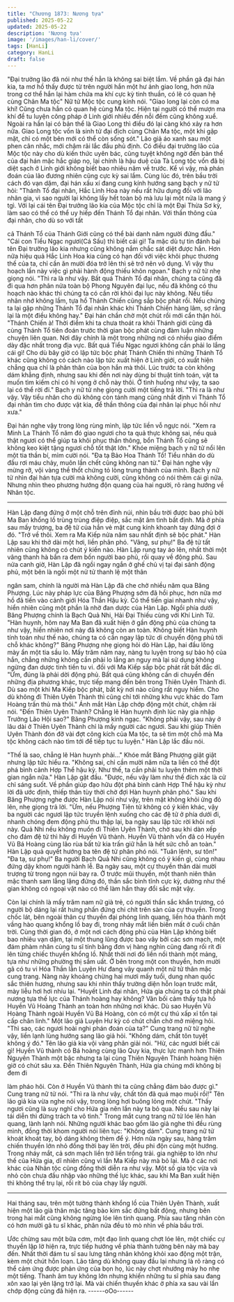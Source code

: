 ```yaml
---
title: "Chương 1873: Nương tựa"
published: 2025-05-22
updated: 2025-05-22
description: 'Nương tựa'
image: '/images/han-li/cover/'
tags: [HanLi]
category: HanLi
draft: false
---
```


"Đại trưởng lão đã nói như thế hẳn là không sai biệt lắm. Về phần
gã đại hán kia, ta mơ hồ thấy được từ trên người hắn một hư ảnh
giao long, hơn nữa trong cơ thể hắn lại hàm chứa ma khí cực kỳ
tinh thuần, có lẽ có quan hệ cùng Chân Ma tộc"
Nữ tử Mộc tộc cung kính nói.
"Giao long lại còn có ma khí! Cũng chưa hẳn có quan hệ cùng Ma
tộc. Hiện tại người có thể mượn ma khí để tu luyện công pháp ở
Linh giới nhiều đến nỗi đếm cũng không xuể. Ngoài ra hắn lại có
bản thể là Giao Long thì điều đó lại càng khó xảy ra hơn nữa.
Giao Long tộc vốn là sinh tử đại địch cùng Chân Ma tộc, một khi
gặp mặt, chỉ có một bên mới có thể còn sống sót."
Lão giả áo xanh sau một phen cân nhắc, mới chậm rãi lắc đầu
phủ định.
Có điều đại trưởng lão của Mộc tộc này cho dù kiến thức uyên
bác, cũng tuyệt không ngờ đến bản thể của đại hán mặc hắc giáp
nọ, lại chính là hậu duệ của Tà Long tộc vốn đã bị diệt sạch ở
Linh giới không biết bao nhiêu năm về trước.
Kể vì vậy, mà phán đoán của lão đương nhiên cũng cực kỳ sai
lầm.
Cùng lúc đó, trên bầu trời cách đó vạn dặm, đại hán xấu xí đang
cung kính hướng sang bạch y nữ tử hỏi:
"Thánh Tổ đại nhân, Hắc Linh Hoa này nếu rất hữu dụng đối với
lão nhân gia, vì sao người lại không lấy hết toàn bộ mà lưu lại một
nửa là mang ý tgì. Với lại cái tên Đại trưởng lão kia của Mộc tộc
chỉ là một Đại Thừa Sơ kỳ, làm sao có thể có thể uy hiếp đến
Thánh Tổ đại nhân. Với thần thông của đại nhân, cho dù so với tất

cả Thánh Tổ của Thánh Giới cũng có thể bài danh năm người
đứng đầu."
"Cái con Tiểu Ngạc ngươi(Cá Sấu) thì biết cái gì! Ta mặc dù tự tin
đánh bại tên Đại trưởng lão kia nhưng cũng không nắm chắc sát
diệt được hắn. Hơn nữa hiệu quả Hắc Linh Hoa kia cũng có hạn
đối với việc khôi phục thương thế của ta, chỉ cần ăn mười đóa trở
lên thì sẽ trở nên vô dụng. Vì vậy thu hoạch lần này việc gì phải
hành động thiếu khôn ngoan."
Bạch y nữ tử nhẹ giọng nói.
"Thì ra là như vậy. Bất quá Thánh Tổ đại nhân, chúng ta cũng đã
đi qua hơn phân nửa toàn bộ Phong Nguyên đại lục, nếu đã
không có thu hoạch nào khác thì chúng ta có cần rời khỏi đại lục
này không. Nếu tiểu nhân nhớ không lầm, tựa hồ Thánh Chiến
cũng sắp bộc phát rồi. Nếu chúng ta lại gặp những Thánh Tổ đại
nhân khác khi Thánh Chiến hàng lâm, sợ rằng lại là một điều
không hay."
Đại hán chần chờ một chút rồi mới cẩn thận hỏi.
"Thánh Chiến à! Thời điểm khi ta chưa thoát ra khỏi Thánh giới
cũng đã cùng Thánh Tổ tiên đoán trước thời gian bộc phát cùng
đàm luận những chuyện liên quan. Nơi đây chính là một trong
những nơi có nhiều giao điểm dày đặc nhất trong địa vực. Bất quá
Tiểu Ngạc ngươi không cần phải lo lắng cái gì! Cho dù bây giờ có
lập tức bộc phát Thánh Chiến thì những Thánh Tổ khác cũng
không có cách nào lập tức xuất hiện ở Linh giới, có xuất hiện
chẳng qua chỉ là phân thân của bọn hắn mà thôi. Lúc trước ta còn
không dám khẳng định, nhưng sau khi đến nơi này dùng bí thuật
tính toán, vật ta muốn tìm kiếm chỉ có hi vọng ở chỗ này thôi. Ở
tình huống như vậy, ta sao lại có thể rời đi."
Bạch y nữ tử nhẹ giọng cười một tiếng trả lời.
"Thì ra là như vậy. Vậy tiểu nhân cho dù không còn tánh mạng
cũng nhất định vì Thánh Tổ đại nhân tìm cho được vật kia, để
thần thông của đại nhân lại phục hồi như xưa."

Đại hán nghe vậy trong lòng rùng mình, lập tức liền vỗ ngực nói.
"Xem ra Minh La Thánh Tổ năm đó giao ngươi cho ta quả thực
không sai, nếu quả thật ngươi có thể giúp ta khôi phục thần thông,
bổn Thánh Tổ cũng sẽ không keo kiệt tặng ngươi chỗ tốt thật lớn."
Khóe miệng bạch y nữ tử nổi lên một tia thần bí, mỉm cười nói.
"Đa tạ Bảo Hoa Thánh Tổ! Tiểu nhân do dù đầu rơi máu chảy,
muôn lần chết cũng không nan từ."
Đại hán nghe vậy mừng rỡ, vội vàng thề thốt chứng tỏ lòng trung
thành của mình.
Bạch y nữ tử nhìn đại hán tựa cười mà không cười, cũng không
có nói thêm cái gì nữa.
Nhưng nhìn theo phương hướng độn quang của hai người, rõ
ràng hướng về Nhân tộc.
***
Hàn Lập đang đứng ở một chỗ trên đỉnh núi, nhìn bầu trời được
bao phủ bởi Ma Ban khổng lồ trùng trùng điệp điệp, sắc mặt âm
tình bất định.
Mà ở phía sau mấy trượng, ba đệ tử của hắn vẻ mặt cung kính
khoanh tay đứng đợi ở đó.
"Trở về thôi. Xem ra Ma Kiếp nửa năm sau nhất định sẽ bộc
phát." Hàn Lập sau khi thở dài một hơi, liền phân phó.
"Vâng, sư phụ!"
Ba đệ tử tất nhiên cũng không có chút ý kiến nào.
Hàn Lập rung tay áo lên, nhất thời một vâng thanh hà bắn ra đem
bốn người bao phủ, rồi quay về động phủ.
Sau nửa canh giờ, Hàn Lập đã ngồi ngay ngắn ở ghế chủ vị tại
đại sảnh động phủ, một bên là ngồi một nử tử thanh lệ một thân

ngân sam, chính là người mà Hàn Lập đã che chở nhiều năm qua
Băng Phượng.
Lúc này pháp lực của Băng Phượng sớm đã hồi phục, hơn nữa
mơ hồ đã tiến vào cảnh giới Hóa Thần Hậu kỳ. Có thể tiến giai
nhanh như vậy, hiển nhiên cũng một phần là nhờ đan dược của
Hàn Lập.
Ngồi phía dưới Băng Phượng chính là Bạch Quả Nhi, Hải Đại
Thiếu cùng với Khí Linh Tử.
"Hàn huynh, hôm nay Ma Ban đã xuất hiện ở gần động phủ của
chúng ta như vậy, hiển nhiên nơi này đã không còn an toàn.
Không biết Hàn huynh tính toán như thế nào, chúng ta có cần
ngay lập tức di chuyển động phủ tới chỗ khác không?"
Băng Phượng nhẹ giọng hỏi dò Hàn Lập, hai đầu lông mày ẩn
một tia sầu lo.
Mấy trăm năm nay, nàng tu luyện trong sự bảo hộ của hắn, chẳng
những không cần phải lo lắng an nguy mà lại sử dụng không
ngừng đan dược tinh tiến tu vi. đối với Ma Kiếp sắp bộc phát rất
bất đắc dĩ.
"Ừm, đúng là phải dời động phủ. Bất quá cũng không cần di
chuyển đến những địa phương khác, trực tiếp mang đến bên
trong Thiên Uyên Thành đi. Dù sao một khi Ma Kiếp bộc phát, bất
kỳ nơi nào cũng rất nguy hiểm. Cho dù không đi Thiên Uyên
Thành thì cũng chỉ tới những khu vực khác do Tam Hoàng trấn
thủ mà thôi."
Ánh mắt Hàn Lập chớp động một chút, chậm rãi nói.
"Đến Thiên Uyên Thành? Chẳng lẽ Hàn huynh định lúc này gia
nhập Trưởng Lão Hội sao?" Băng Phượng kinh ngạc.
"Không phải vậy, sau này ở lâu dài ở Thiên Uyên Thành chỉ là
mấy người các ngươi. Sau khi giúp Thiên Uyên Thành đón đỡ vài
đợt công kích của Ma tộc, ta sẽ tìm một chỗ mà Ma tộc không
cách nào tìm tới để tiếp tục tu luyện." Hàn Lập lắc đầu nói.

"Thế là sao, chẳng lẽ Hàn huynh phải..."
Khóe mắt Băng Phượng giật giật nhưng lập tức hiểu ra.
"Không sai, chỉ cần mười năm nữa ta liền có thể đột phá bình
cảnh Hợp Thể hậu kỳ. Như thế, ta cần phải tu luyện thêm một thời
gian ngắn nữa." Hàn Lập gật đầu.
"Được, nếu vậy làm như thế đích xác là cử chỉ sáng suốt. Về phần
giúp đạo hữu đột phá bình cảnh Hợp Thể hậu kỳ như lời đã ước
định, thiếp thân tùy thời chờ đợi Hàn huynh phân phó."
Sau khi Băng Phượng nghe được Hàn Lập nói như vậy, trên mặt
không khỏi ửng đỏ lên, nhẹ giọng trả lời.
"Ừm, nếu Phượng Tiên tử không có ý kiến khác, vậy ba người các
ngươi lập tức truyền lệnh xuống cho các đệ tử ở phía dưới đi,
nhanh chóng đem động phủ thu thập lại, ba ngày sau lập tức rời
khỏi nơi này. Quả Nhi nếu không muốn đi Thiên Uyên Thành, chờ
sau khi dàn xếp cho đám đệ tử thì hãy đi Huyền Vũ thành. Huyền
Vũ thành vốn đã có Huyền Vũ Bá Hoàng cùng lão rùa bất tử kia
trấn giữ hẳn là hết sức chỗ an toàn."
Hàn Lập quả quyết hướng ba tên đệ tử phân phó nói.
"Tuân lệnh, sư tôn!"
"Đa tạ, sư phụ!"
Ba người Bạch Quả Nhi cũng không có ý kiến gì, cùng nhau đứng
dậy khom người hành lễ.
Ba ngày sau, một cự thuyền thân dài mười trượng từ trong ngọn
núi bay ra.
Ở trước mũi thuyền, một thanh niên thân mặc thanh sam lẳng
lặng đứng đó, thần sắc bình tĩnh cực kỳ, dường như thế gian
không có ngoại vật nào có thể làm hắn thay đổi sắc mặt vậy.

Còn lại chính là mấy trăm nam nữ già trẻ, có người thần sắc khẩn
trương, có người bộ dáng lại rất hưng phấn đứng chi chít trên sàn
của cự thuyền.
Trong chốc lát, bên ngoài thân cự thuyền đại phóng linh quang,
liền hóa thành một vầng hào quang khổng lồ bay đi, trong nháy
mắt liền biến mất ở cuối chân trời.
Cùng thời gian đó, ở một nơi cách động phủ của Hàn Lập không
biết bao nhiêu vạn dặm, tại một thung lũng được bao vây bởi các
sơn mạch, một đám phàm nhân cùng tu sĩ tính bằng đơn vị hàng
nghìn cũng đang rối rít đi lên từng chiếc thuyền khổng lồ.
Nhất thời nơi đó liền nối thành một mảng, tựa như những phường
thị sầm uất.
Ở bên trong một con thuyền, hơn mười gã có tu vi Hóa Thần lẫn
Luyện Hư đang vây quanh một nữ tử thân mặc cung trang.
Nàng này khoảng chừng hai mươi mấy tuổi, dung nhan quốc sắc
thiên hương, nhưng sau khi nhìn thấy trường diện hỗn loạn trước
mắt, mày liễu hơi hơi nhíu lại.
"Huyết Linh đại nhân, Hứa gia chúng ta có thật phải nương tựa
thế lực của Thánh hoàng hay không? Vãn bối cảm thấy tựa hồ
Huyền Vũ Hoàng Thành an toàn hơn những nơi khác. Dù sao
Huyền Vũ Hoàng Thành ngoài Huyền Vũ Bá Hoàng, còn có một
cự thú xấp xỉ tồn tại cấp chân linh." Một lão giả Luyện Hư kỳ có
chút chần chờ mở miệng hỏi.
"Thì sao, các ngươi hoài nghi phán đoán của ta?" Cung trang nữ
tử nghe vậy, liền lạnh lùng hướng sang lão giả hỏi.
"Không dám, chất tôn tuyệt không ý đó." Tên lão giả kia vội vàng
phân giải nói.
"Hừ, các ngươi biết cái gì! Huyền Vũ thành có Bá hoàng cùng lão
Quy kia, thực lực mạnh hơn Thiên Nguyên Thành một bậc nhưng
ta lại cùng Thiên Nguyên Thánh hoàng hiện giờ có chút sâu xa.
Đến Thiên Nguyên Thành, Hứa gia chúng mới không bị đem đi

làm pháo hôi. Còn ở Huyền Vũ thành thì ta cũng chẳng đảm bảo
được gì."
Cung trang nữ tử nói.
"Thì ra là như vậy, chất tôn đã quá mạo muội rồi!" Tên lão giả kia
vừa nghe nói vậy, trong lòng hơi buông lỏng một chút.
"Thấy ngươi cũng là suy nghĩ cho Hứa gia nên lần này ta bỏ qua.
Nếu sau này lại tái diễn thì đừng trách ta vô tình." Trong mắt cung
trang nữ tử lóe lên hàn quang, lành lạnh nói.
Những người khác bao gồm lão giả nghe thì đều rùng mình, đồng
thời khom người nói liên tục:
"Không dám".
Cung trang nữ tử khoát khoát tay, bộ dáng không thèm để ý.
Hơn nửa ngày sau, hàng trăm chiến thuyền lớn nhỏ đồng thời bay
lên trời, đều phi độn cùng một hướng.
Trong nháy mắt, cả sơn mạch liền trở liền trống trải. gia nghiệp to
lớn như thế của Hứa gia, dĩ nhiên cũng vì lần Ma Kiếp này mà bỏ
lại.
Mà ở các nơi khác của Nhân tộc cũng đồng thời diễn ra như vậy.
Một số gia tộc vừa và nhỏ còn chưa đầu nhập vào những thế lực
khác, sau khi Ma Ban xuất hiện thì không thể trụ lại, rối rít bỏ của
chạy lấy người.
***
Hai tháng sau, trên một tường thành khổng lồ của Thiên Uyên
Thành, xuất hiện một lão già thân mặc tăng bào kim sắc đứng bất
động, nhưng bên trong hai mắt cũng không ngừng lóe lên tinh
quang.
Phía sau tăng nhân còn có hơn mười gã tu sĩ khác, phân nửa đều
tò mò nhìn về phía bầu trời.

Ước chừng sau một bữa cơm, một đạo linh quang chợt lóe lên,
một chiếc cự thuyền lập lờ hiện ra, trực tiếp hướng về phía thành
tường bên này mà bay đến.
Nhất thời đám tu sĩ sau lưng tăng nhân không khỏi xao động một
trận, kèm một chút hỗn loạn.
Lão tăng dù không quay đầu lại nhưng là rõ ràng có thể cảm ứng
được phản ứng của bọn họ, lúc này chợt nhướng mày ho nhẹ
một tiếng.
Thanh âm tuy không lớn nhưng khiến những tu sĩ phía sau đang
xôn xao lại yên lặng trở lại.
Mà vài chiến thuyền khác ở phía xa sau vài lần chớp động cũng
đã hiện ra.
------oOo------
